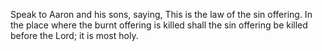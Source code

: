 Speak to Aaron and his sons, saying, This is the law of the sin offering. In the place where the burnt offering is killed shall the sin offering be killed before the Lord; it is most holy.
